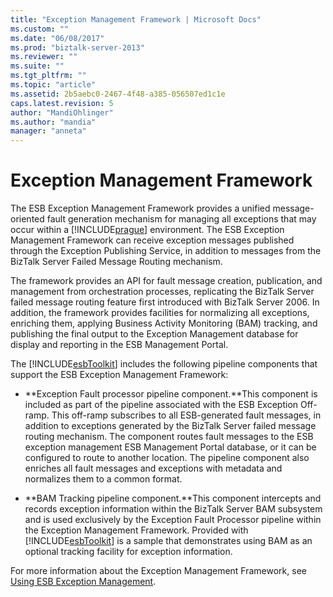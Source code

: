 ```yaml
---
title: "Exception Management Framework | Microsoft Docs"
ms.custom: ""
ms.date: "06/08/2017"
ms.prod: "biztalk-server-2013"
ms.reviewer: ""
ms.suite: ""
ms.tgt_pltfrm: ""
ms.topic: "article"
ms.assetid: 2b5aebc0-2467-4f48-a385-056507ed1c1e
caps.latest.revision: 5
author: "MandiOhlinger"
ms.author: "mandia"
manager: "anneta"
---
```

# Exception Management Framework
The ESB Exception Management Framework provides a unified message-oriented fault generation mechanism for managing all exceptions that may occur within a [!INCLUDE[prague](../includes/prague-md.md)] environment. The ESB Exception Management Framework can receive exception messages published through the Exception Publishing Service, in addition to messages from the BizTalk Server Failed Message Routing mechanism.  
  
 The framework provides an API for fault message creation, publication, and management from orchestration processes, replicating the BizTalk Server failed message routing feature first introduced with BizTalk Server 2006. In addition, the framework provides facilities for normalizing all exceptions, enriching them, applying Business Activity Monitoring (BAM) tracking, and publishing the final output to the Exception Management database for display and reporting in the ESB Management Portal.  
  
 The [!INCLUDE[esbToolkit](../includes/esbtoolkit-md.md)] includes the following pipeline components that support the ESB Exception Management Framework:  
  
-   **Exception Fault processor pipeline component.**This component is included as part of the pipeline associated with the ESB Exception Off-ramp. This off-ramp subscribes to all ESB-generated fault messages, in addition to exceptions generated by the BizTalk Server failed message routing mechanism. The component routes fault messages to the ESB exception management ESB Management Portal database, or it can be configured to route to another location. The pipeline component also enriches all fault messages and exceptions with metadata and normalizes them to a common format.  
  
-   **BAM Tracking pipeline component.**This component intercepts and records exception information within the BizTalk Server BAM subsystem and is used exclusively by the Exception Fault Processor pipeline within the Exception Management Framework. Provided with [!INCLUDE[esbToolkit](../includes/esbtoolkit-md.md)] is a sample that demonstrates using BAM as an optional tracking facility for exception information.  
  
 For more information about the Exception Management Framework, see [Using ESB Exception Management](../esb-toolkit/using-esb-exception-management.md).